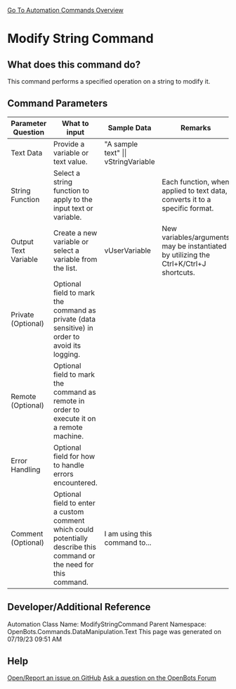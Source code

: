 <!--TITLE: Modify String Command -->
<!-- SUBTITLE: a command in the Data Manipulation Commands\Text group. -->
[Go To Automation Commands Overview](/automation-commands)


# Modify String Command


## What does this command do?
This command performs a specified operation on a string to modify it.


## Command Parameters
| Parameter Question   	| What to input  	|  Sample Data 	| Remarks  	|
| ---                    | ---               | ---           | ---       |
|Text Data|Provide a variable or text value.|"A sample text" \|\| vStringVariable||
|String Function|Select a string function to apply to the input text or variable.||Each function, when applied to text data, converts it to a specific format.|
|Output Text Variable|Create a new variable or select a variable from the list.|vUserVariable|New variables/arguments may be instantiated by utilizing the Ctrl+K/Ctrl+J shortcuts.|
|Private (Optional)|Optional field to mark the command as private (data sensitive) in order to avoid its logging.|||
|Remote (Optional)|Optional field to mark the command as remote in order to execute it on a remote machine.|||
|Error Handling|Optional field for how to handle errors encountered.|||
|Comment (Optional)|Optional field to enter a custom comment which could potentially describe this command or the need for this command.|I am using this command to...||


## Developer/Additional Reference
Automation Class Name: ModifyStringCommand
Parent Namespace: OpenBots.Commands.DataManipulation.Text
This page was generated on 07/19/23 09:51 AM


## Help
[Open/Report an issue on GitHub](https://github.com/OpenBotsAI/OpenBots.Studio/issues/new)
[Ask a question on the OpenBots Forum](https://openbots.ai/forums/)
